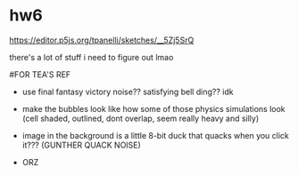 # hw6
https://editor.p5js.org/tpanelli/sketches/__5Zj5SrQ

there's a lot of stuff i need to figure out lmao

#FOR TEA'S REF

- use final fantasy victory noise?? satisfying bell ding?? idk

- make the bubbles look like how some of those physics simulations look (cell shaded, outlined, dont overlap, seem really heavy and silly)

- image in the background is a little 8-bit duck that quacks when you click it??? (GUNTHER QUACK NOISE)

- ORZ
